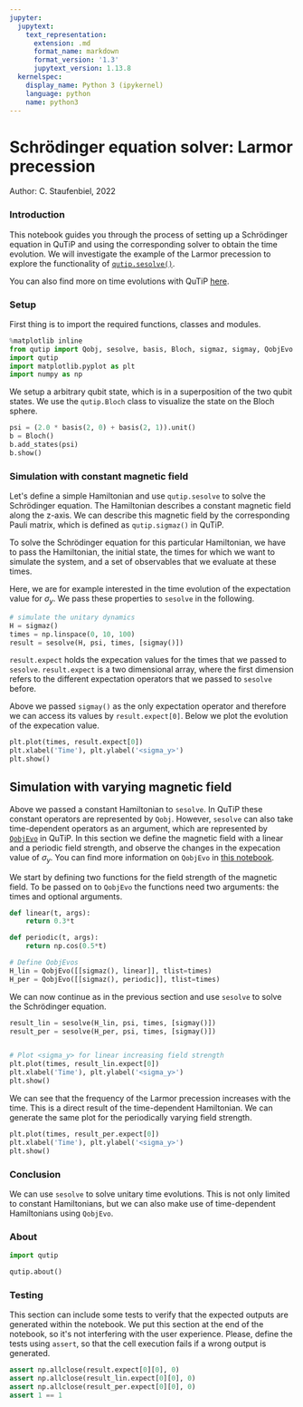 ```yaml
---
jupyter:
  jupytext:
    text_representation:
      extension: .md
      format_name: markdown
      format_version: '1.3'
      jupytext_version: 1.13.8
  kernelspec:
    display_name: Python 3 (ipykernel)
    language: python
    name: python3
---
```


# Schrödinger equation solver: Larmor precession

Author: C. Staufenbiel, 2022

### Introduction

This notebook guides you through the process of setting up a Schrödinger 
equation in QuTiP and using the corresponding solver to obtain the time 
evolution. We will investigate the example of the Larmor precession to 
explore the functionality of [`qutip.sesolve()`](https://qutip.org/docs/latest/apidoc/functions.html?highlight=sesolve#module-qutip.sesolve).

You can also find more on time evolutions with QuTiP [here](https://qutip.org/docs/latest/guide/guide-dynamics.html).

### Setup

First thing is to import the required functions, classes and modules.
```python
%matplotlib inline
from qutip import Qobj, sesolve, basis, Bloch, sigmaz, sigmay, QobjEvo
import qutip
import matplotlib.pyplot as plt
import numpy as np
```

We setup a arbitrary qubit state, which is in a superposition of the two qubit states. We use the `qutip.Bloch` class to visualize the state on the Bloch sphere.

```python
psi = (2.0 * basis(2, 0) + basis(2, 1)).unit()
b = Bloch()
b.add_states(psi)
b.show()
```

### Simulation with constant magnetic field

Let's define a simple Hamiltonian and use `qutip.sesolve` to solve the
Schrödinger equation. The Hamiltonian describes a constant magnetic field 
along the z-axis. We can describe this magnetic field by the corresponding 
Pauli matrix, which is defined as `qutip.sigmaz()` in QuTiP.

To solve the Schrödinger equation for this particular Hamiltonian, we have to pass the Hamiltonian, the initial state, the times for which we want to simulate the system, and a set of observables that we evaluate at these times.

Here, we are for example interested in the time evolution of the expectation value for $\sigma_y$. We pass these properties to `sesolve` in the following.

```python
# simulate the unitary dynamics
H = sigmaz()
times = np.linspace(0, 10, 100)
result = sesolve(H, psi, times, [sigmay()])
```

`result.expect` holds the expecation values for the times that we passed to `sesolve`. `result.expect` is a two dimensional array, where the first dimension refers to the different expectation operators that we passed to `sesolve` before. 

Above we passed `sigmay()` as the only expectation operator and therefore we can access its values by `result.expect[0]`. Below we plot the evolution of the expecation value.

```python
plt.plot(times, result.expect[0])
plt.xlabel('Time'), plt.ylabel('<sigma_y>')
plt.show()
```

## Simulation with varying magnetic field

Above we passed a constant Hamiltonian to `sesolve`. In QuTiP these constant operators are represented by `Qobj`. However, `sesolve` can also take time-dependent operators as an argument, which are represented by [`QobjEvo`](https://qutip.org/docs/latest/apidoc/classes.html?highlight=qobjevo#qutip.QobjEvo) in QuTiP. In this section we define the magnetic field with a linear and a periodic field strength, and observe the changes in the expecation value of $\sigma_y$.
You can find more information on `QobjEvo` in [this notebook](https://nbviewer.ipython.org/github/qutip/qutip-notebooks/blob/master/examples/qobjevo.ipynb).

We start by defining two functions for the field strength of the magnetic field. To be passed on to `QobjEvo` the functions need two arguments: the times and optional arguments.


```python
def linear(t, args):
    return 0.3*t

def periodic(t, args):
    return np.cos(0.5*t)

# Define QobjEvos
H_lin = QobjEvo([[sigmaz(), linear]], tlist=times)
H_per = QobjEvo([[sigmaz(), periodic]], tlist=times)
```

We can now continue as in the previous section and use `sesolve` to solve the Schrödinger equation.

```python
result_lin = sesolve(H_lin, psi, times, [sigmay()])
result_per = sesolve(H_per, psi, times, [sigmay()])


# Plot <sigma_y> for linear increasing field strength
plt.plot(times, result_lin.expect[0])
plt.xlabel('Time'), plt.ylabel('<sigma_y>')
plt.show()
```

We can see that the frequency of the Larmor precession increases with the time. This is a direct result of the time-dependent Hamiltonian. We can generate the same plot for the periodically varying field strength.

```python
plt.plot(times, result_per.expect[0])
plt.xlabel('Time'), plt.ylabel('<sigma_y>')
plt.show()
```

### Conclusion
We can use `sesolve` to solve unitary time evolutions. This is not only 
limited to constant Hamiltonians, but we can also make use of time-dependent Hamiltonians using `QobjEvo`. 

### About

```python
import qutip

qutip.about()
```

### Testing

This section can include some tests to verify that the expected outputs are
generated within the notebook. We put this section at the end of the notebook,
so it's not interfering with the user experience. Please, define the tests
using `assert`, so that the cell execution fails if a wrong output is generated.

```python
assert np.allclose(result.expect[0][0], 0)
assert np.allclose(result_lin.expect[0][0], 0)
assert np.allclose(result_per.expect[0][0], 0)
assert 1 == 1
```

```python

```
